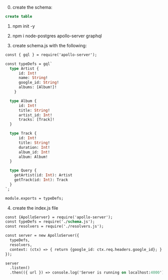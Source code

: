 0. create the schema:

```sql
create table
```

1. npm init -y

2. npm i node-postgres apollo-server graphql

3. create schema.js with the following:

```graphql
const { gql } = require('apollo-server');

const typeDefs = gql`
  type Artist {
      id: Int!
      name: String!
      google_id: String!
      albums: [Album!]!
    }

  type Album {
      id: Int!
      title: String!
      artist_id: Int!
      tracks: [Track]!
  }

  type Track {
      id: Int!
      title: String!
      duration: Int!
      album_id: Int!
      album: Album!
  }

  type Query {
    getArtist(id: Int): Artist
    getTrack(id: Int): Track
  }
`;

module.exports = typeDefs;
```

4. create the index.js file

```graphql
const {ApolloServer} = require('apollo-server');
const typeDefs = require('./schema.js');
const resolvers = require('./resolvers.js');

const server = new ApolloServer({
  typeDefs,
  resolvers,
  context: (ctx) => { return {google_id: ctx.req.headers.google_id}; }
});

server
  .listen()
  .then(({ url }) => console.log('Server is running on localhost:4000'));
```
